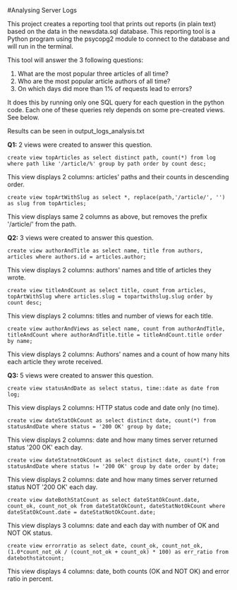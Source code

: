 #Analysing Server Logs

This project creates a reporting tool that prints out reports (in plain text) based on the data in the newsdata.sql database. This reporting tool is a Python program using the psycopg2 module to connect to the database and will run in the terminal.

This tool will answer the 3 following questions:

1. What are the most popular three articles of all time? 
2. Who are the most popular article authors of all time? 
3. On which days did more than 1% of requests lead to errors? 

It does this by running only one SQL query for each question in the python code. Each one of these queries rely depends on some pre-created views. See below.

Results can be seen in output_logs_analysis.txt

**Q1:** 2 views were created to answer this question.

`create view topArticles as select distinct path, count(*) from log where path like '/article/%' group by path order by count desc;`

This view displays 2 columns: articles' paths and their counts in descending order.

`create view topArtWithSlug as select *, replace(path,'/article/', '') as slug from topArticles;`

This view displays same 2 columns as above, but removes the prefix '/article/' from the path.

**Q2:** 3 views were created to answer this question.

`create view authorAndTitle as select name, title from authors, articles where authors.id = articles.author;`

This view displays 2 columns: authors' names and title of articles they wrote.

`create view titleAndCount as select title, count from articles, topArtWithSlug where articles.slug = topartwithslug.slug order by count desc;`

This view displays 2 columns: titles and number of views for each title.

`create view authorAndViews as select name, count from authorAndTitle, titleAndCount where authorAndTitle.title = titleAndCount.title order by name;`

This view displays 2 columns: Authors' names and a count of how many hits each article they wrote received.

**Q3:** 5 views were created to answer this question.

`create view statusAndDate as select status, time::date as date from log;`

This view displays 2 columns: HTTP status code and date only (no time).

`create view dateStatOkCount as select distinct date, count(*) from statusAndDate where status = '200 OK' group by date;`

This view displays 2 columns: date and how many times server returned status '200 OK' each day.

`create view dateStatnotOkCount as select distinct date, count(*) from statusAndDate where status != '200 OK' group by date order by date;`

This view displays 2 columns: date and how many times server returned status NOT '200 OK' each day.

`create view dateBothStatCount as select dateStatOkCount.date, count_ok, count_not_ok
from dateStatOkCount, dateStatNotOkCount where dateStatOkCount.date = dateStatNotOkCount.date;`

This view displays 3 columns: date and each day with number of OK and NOT OK status.

`create view errorratio as select date, count_ok, count_not_ok, (1.0*count_not_ok / (count_not_ok + count_ok) * 100) as err_ratio from datebothstatcount;`

This view displays 4 columns: date, both counts (OK and NOT OK) and error ratio in percent.